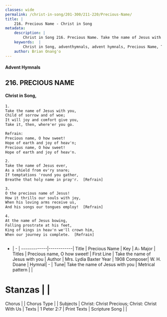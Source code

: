 ```yaml
---
classes: wide
permalink: /christ-in-song/201-300/211-220/Precious-Name/
title: |
    216. Precious Name - Christ in Song
metadata:
    description: |
        Christ in Song 216. Precious Name. Take the name of Jesus with you, Child of sorrow and of woe; It will joy and comfort give you, Take it, then, where'er you go.   
    keywords:  |
        Christ in Song, adventhymnals, advent hymnals, Precious Name, Take the name of Jesus with you. Precious name, O how sweet!
    author: Brian Onang'o
---
```


#### Advent Hymnals
## 216. PRECIOUS NAME
####  Christ in Song,

```txt
1.
Take the name of Jesus with you,
Child of sorrow and of woe;
It will joy and comfort give you,
Take it, then, where'er you go.  

Refrain:
Precious name, O how sweet!
Hope of earth and joy of heav'n;
Precious name, O how sweet!
Hope of earth and joy of heav'n.

2.
Take the name of Jesus ever,
As a shield from ev'ry snare;
If temptations 'round you gather,
Breathe that holy name in pray'r.  [Refrain]

3.
O the precious name of Jesus!
How it thrills our souls with joy,
When his loving arms receive us,
And his songs our tongues employ!  [Refrain]

4.
At the name of Jesus bowing,
Falling prostrate at his feet,
King of kings in heav'n we'll crown him,
When our journey is complete.  [Refrain]



```

- |   -  |
-------------|------------|
Title | Precious Name |
Key | A♭ Major |
Titles | Precious name, O how sweet! |
First Line | Take the name of Jesus with you |
Author | Mrs. Lydia Baxter
Year | 1908
Composer| W. H. Doane |
Hymnal|  - |
Tune| Take the name of Jesus with you |
Metrical pattern | |
# Stanzas |  |
Chorus |  |
Chorus Type |  |
Subjects | Christ: Christ Precious; Christ: Christ With Us |
Texts | 1 Peter 2:7 |
Print Texts | 
Scripture Song |  |
    
